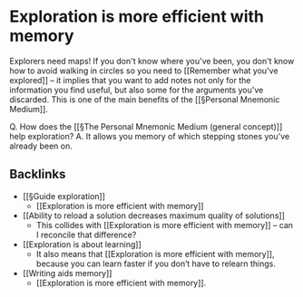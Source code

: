 # Exploration is more efficient with memory
Explorers need maps! If you don't know where you've been, you don't know how to avoid walking in circles so you need to [[Remember what you've explored]] – it implies that you want to add notes not only for the information you find useful, but also some for the arguments you've discarded. This is one of the main benefits of the [[§Personal Mnemonic Medium]].

Q. How does the [[§The Personal Mnemonic Medium (general concept)]] help exploration?
A. It allows you memory of which stepping stones you've already been on.

## Backlinks
* [[§Guide exploration]]
	* [[Exploration is more efficient with memory]]
* [[Ability to reload a solution decreases maximum quality of solutions]]
	* This collides with [[Exploration is more efficient with memory]] – can I reconcile that difference?
* [[Exploration is about learning]]
	* It also means that [[Exploration is more efficient with memory]], because you can learn faster if you don’t have to relearn things.
* [[Writing aids memory]]
	* [[Exploration is more efficient with memory]].

<!-- #Life -->

<!-- {BearID:A9E1D60F-0403-44DB-95D8-C890213A78F1-15756-000013035E28CD62} -->
